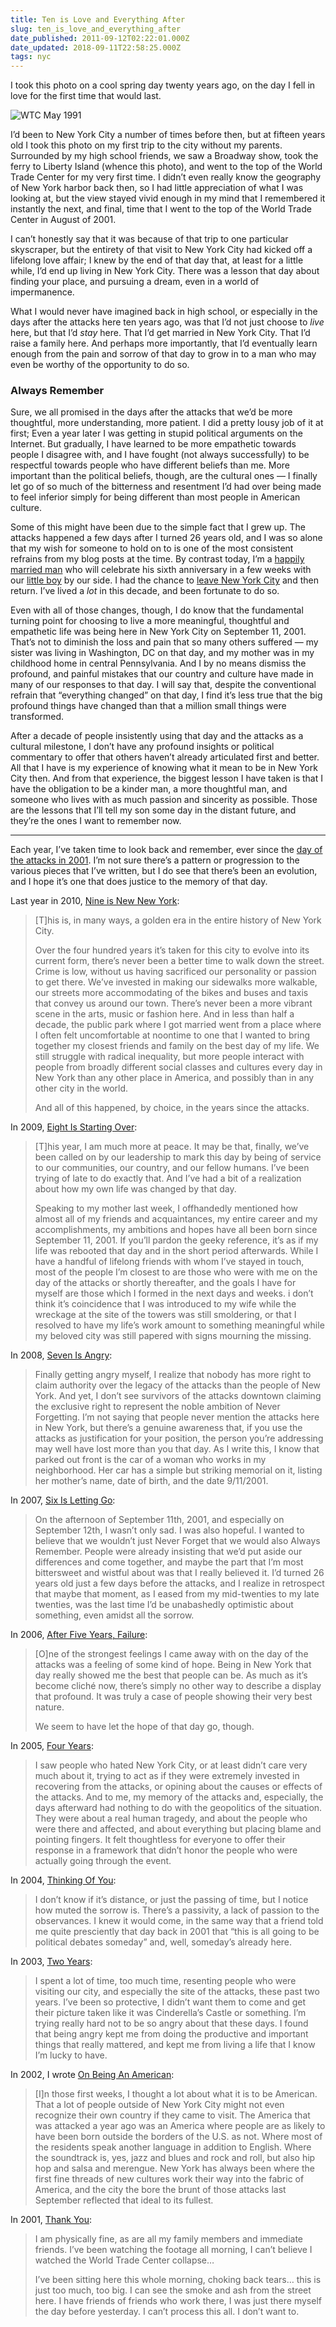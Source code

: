 ```yaml
---
title: Ten is Love and Everything After
slug: ten_is_love_and_everything_after
date_published: 2011-09-12T02:22:01.000Z
date_updated: 2018-09-11T22:58:25.000Z
tags: nyc
---
```


I took this photo on a cool spring day twenty years ago, on the day I fell in love for the first time that would last.

![WTC May 1991](https://cdn.glitch.com/f0e649a1-3610-45f3-885a-217df0379e77%2FWTC-1992-05.png?1536691832926)

I’d been to New York City a number of times before then, but at fifteen years old I took this photo on my first trip to the city without my parents. Surrounded by my high school friends, we saw a Broadway show, took the ferry to Liberty Island (whence this photo), and went to the top of the World Trade Center for my very first time. I didn’t even really know the geography of New York harbor back then, so I had little appreciation of what I was looking at, but the view stayed vivid enough in my mind that I remembered it instantly the next, and final, time that I went to the top of the World Trade Center in August of 2001.

I can’t honestly say that it was because of that trip to one particular skyscraper, but the entirety of that visit to New York City had kicked off a lifelong love affair; I knew by the end of that day that, at least for a little while, I’d end up living in New York City. There was a lesson that day about finding your place, and pursuing a dream, even in a world of impermanence.

What I would never have imagined back in high school, or especially in the days after the attacks here ten years ago, was that I’d not just choose to *live* here, but that I’d *stay* here. That I’d get married in New York City. That I’d raise a family here. And perhaps more importantly, that I’d eventually learn enough from the pain and sorrow of that day to grow in to a man who may even be worthy of the opportunity to do so.

### Always Remember

Sure, we all promised in the days after the attacks that we’d be more thoughtful, more understanding, more patient. I did a pretty lousy job of it at first; Even a year later I was getting in stupid political arguments on the Internet. But gradually, I have learned to be more empathetic towards people I disagree with, and I have fought (not always successfully) to be respectful towards people who have different beliefs than me. More important than the political beliefs, though, are the cultural ones — I finally let go of so much of the bitterness and resentment I’d had over being made to feel inferior simply for being different than most people in American culture.

Some of this might have been due to the simple fact that I grew up. The attacks happened a few days after I turned 26 years old, and I was so alone that my wish for someone to hold on to is one of the most consistent refrains from my blog posts at the time. By contrast today, I’m a [happily married man](__GHOST_URL__/2005/10/31/we_got_married/) who will celebrate his sixth anniversary in a few weeks with our [little boy](__GHOST_URL__/2011/02/18/malcolm_browne_dash/) by our side. I had the chance to [leave New York City](__GHOST_URL__/2004/07/20/on_leaving_new_york/) and then return. I’ve lived a *lot* in this decade, and been fortunate to do so.

Even with all of those changes, though, I do know that the fundamental turning point for choosing to live a more meaningful, thoughtful and empathetic life was being here in New York City on September 11, 2001. That’s not to diminish the loss and pain that so many others suffered — my sister was living in Washington, DC on that day, and my mother was in my childhood home in central Pennsylvania. And I by no means dismiss the profound, and painful mistakes that our country and culture have made in many of our responses to that day. I will say that, despite the conventional refrain that “everything changed” on that day, I find it’s less true that the big profound things have changed than that a million small things were transformed.

After a decade of people insistently using that day and the attacks as a cultural milestone, I don’t have any profound insights or political commentary to offer that others haven’t already articulated first and better. All that I have is my experience of knowing what it mean to be in New York City then. And from that experience, the biggest lesson I have taken is that I have the obligation to be a kinder man, a more thoughtful man, and someone who lives with as much passion and sincerity as possible. Those are the lessons that I’ll tell my son some day in the distant future, and they’re the ones I want to remember now.

---

Each year, I’ve taken time to look back and remember, ever since the [day of the attacks in 2001](__GHOST_URL__/2001/09/11/thank_you/). I’m not sure there’s a pattern or progression to the various pieces that I’ve written, but I do see that there’s been an evolution, and I hope it’s one that does justice to the memory of that day.

Last year in 2010, [Nine is New New York](http://dashes.com/anil/2010/09/nine-is-new-new-york.html):

> [T]his is, in many ways, a golden era in the entire history of New York City.
> 
> Over the four hundred years it’s taken for this city to evolve into its current form, there’s never been a better time to walk down the street. Crime is low, without us having sacrificed our personality or passion to get there. We’ve invested in making our sidewalks more walkable, our streets more accommodating of the bikes and buses and taxis that convey us around our town. There’s never been a more vibrant scene in the arts, music or fashion here. And in less than half a decade, the public park where I got married went from a place where I often felt uncomfortable at noontime to one that I wanted to bring together my closest friends and family on the best day of my life. We still struggle with radical inequality, but more people interact with people from broadly different social classes and cultures every day in New York than any other place in America, and possibly than in any other city in the world.
> 
> And all of this happened, by choice, in the years since the attacks.

In 2009, [Eight Is Starting Over](http://dashes.com/anil/2009/09/eight-is-starting-over.html):

> [T]his year, I am much more at peace. It may be that, finally, we’ve been called on by our leadership to mark this day by being of service to our communities, our country, and our fellow humans. I’ve been trying of late to do exactly that. And I’ve had a bit of a realization about how my own life was changed by that day.
> 
> Speaking to my mother last week, I offhandedly mentioned how almost all of my friends and acquaintances, my entire career and my accomplishments, my ambitions and hopes have all been born since September 11, 2001. If you’ll pardon the geeky reference, it’s as if my life was rebooted that day and in the short period afterwards. While I have a handful of lifelong friends with whom I’ve stayed in touch, most of the people I’m closest to are those who were with me on the day of the attacks or shortly thereafter, and the goals I have for myself are those which I formed in the next days and weeks. i don’t think it’s coincidence that I was introduced to my wife while the wreckage at the site of the towers was still smoldering, or that I resolved to have my life’s work amount to something meaningful while my beloved city was still papered with signs mourning the missing.

In 2008, [Seven Is Angry](http://dashes.com/anil/2008/09/seven-is-angry.html):

> Finally getting angry myself, I realize that nobody has more right to claim authority over the legacy of the attacks than the people of New York. And yet, I don’t see survivors of the attacks downtown claiming the exclusive right to represent the noble ambition of Never Forgetting. I’m not saying that people never mention the attacks here in New York, but there’s a genuine awareness that, if you use the attacks as justification for your position, the person you’re addressing may well have lost more than you that day. As I write this, I know that parked out front is the car of a woman who works in my neighborhood. Her car has a simple but striking memorial on it, listing her mother’s name, date of birth, and the date 9/11/2001.

In 2007, [Six Is Letting Go](http://dashes.com/anil/2007/09/six-is-letting-go.html):

> On the afternoon of September 11th, 2001, and especially on September 12th, I wasn’t only sad. I was also hopeful. I wanted to believe that we wouldn’t just Never Forget that we would also Always Remember. People were already insisting that we’d put aside our differences and come together, and maybe the part that I’m most bittersweet and wistful about was that I really believed it. I’d turned 26 years old just a few days before the attacks, and I realize in retrospect that maybe that moment, as I eased from my mid-twenties to my late twenties, was the last time I’d be unabashedly optimistic about something, even amidst all the sorrow.

In 2006, [After Five Years, Failure](http://dashes.com/anil/2006/09/after-five-years-failure.html):

> [O]ne of the strongest feelings I came away with on the day of the attacks was a feeling of some kind of hope. Being in New York that day really showed me the best that people can be. As much as it’s become cliché now, there’s simply no other way to describe a display that profound. It was truly a case of people showing their very best nature.
> 
> We seem to have let the hope of that day go, though.

In 2005, [Four Years](http://dashes.com/anil/2005/09/four-years.html):

> I saw people who hated New York City, or at least didn’t care very much about it, trying to act as if they were extremely invested in recovering from the attacks, or opining about the causes or effects of the attacks. And to me, my memory of the attacks and, especially, the days afterward had nothing to do with the geopolitics of the situation. They were about a real human tragedy, and about the people who were there and affected, and about everything but placing blame and pointing fingers. It felt thoughtless for everyone to offer their response in a framework that didn’t honor the people who were actually going through the event.

In 2004, [Thinking Of You](http://dashes.com/anil/2004/09/thinking-of-you.html):

> I don’t know if it’s distance, or just the passing of time, but I notice how muted the sorrow is. There’s a passivity, a lack of passion to the observances. I knew it would come, in the same way that a friend told me quite presciently that day back in 2001 that “this is all going to be political debates someday” and, well, someday’s already here.

In 2003, [Two Years](http://dashes.com/anil/2003/09/two-years.html):

> I spent a lot of time, too much time, resenting people who were visiting our city, and especially the site of the attacks, these past two years. I’ve been so protective, I didn’t want them to come and get their picture taken like it was Cinderella’s Castle or something. I’m trying really hard not to be so angry about that these days. I found that being angry kept me from doing the productive and important things that really mattered, and kept me from living a life that I know I’m lucky to have.

In 2002, I wrote [On Being An American](http://dashes.com/anil/2002/09/on-being-an-ame.html):

> [I]n those first weeks, I thought a lot about what it is to be American. That a lot of people outside of New York City might not even recognize their own country if they came to visit. The America that was attacked a year ago was an America where people are as likely to have been born outside the borders of the U.S. as not. Where most of the residents speak another language in addition to English. Where the soundtrack is, yes, jazz and blues and rock and roll, but also hip hop and salsa and merengue. New York has always been where the first fine threads of new cultures work their way into the fabric of America, and the city the bore the brunt of those attacks last September reflected that ideal to its fullest.

In 2001, [Thank You](http://dashes.com/anil/2001/09/thank-you.html):

> I am physically fine, as are all my family members and immediate friends. I’ve been watching the footage all morning, I can’t believe I watched the World Trade Center collapse…
> 
> I’ve been sitting here this whole morning, choking back tears… this is just too much, too big. I can see the smoke and ash from the street here. I have friends of friends who work there, I was just there myself the day before yesterday. I can’t process this all. I don’t want to.
